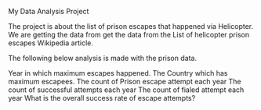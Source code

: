 My Data Analysis Project

The project is about the list of prison escapes that happened via Helicopter.
We are getting the data from get the data from the List of helicopter prison escapes Wikipedia article. 

The following below analysis is made with the prison data.

Year in which maximum escapes happened.
The Country which has maximum escapees.
The count of Prison escape attempt each year
The count of successful attempts each year
The count of fialed attempt each year
What is the overall success rate of escape attempts?
